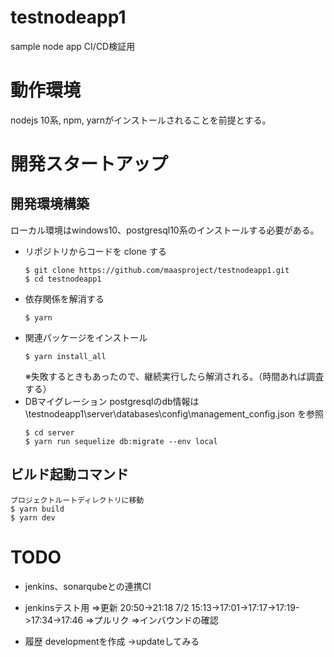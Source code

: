 # testnodeapp1
sample node app CI/CD検証用

# 動作環境

nodejs 10系, npm, yarnがインストールされることを前提とする。

# 開発スタートアップ

## 開発環境構築

ローカル環境はwindows10、postgresql10系のインストールする必要がある。

* リポジトリからコードを clone する
    ```shell
    $ git clone https://github.com/maasproject/testnodeapp1.git
    $ cd testnodeapp1
    ```
* 依存関係を解消する
    ```shell
    $ yarn
    ```
* 関連パッケージをインストール
    ```shell
    $ yarn install_all
    ```
    ※失敗するときもあったので、継続実行したら解消される。（時間あれば調査する）
* DBマイグレーション
    postgresqlのdb情報は
    \testnodeapp1\server\databases\config\management_config.json
    を参照
    ```shell
    $ cd server
    $ yarn run sequelize db:migrate --env local
    ```
    
## ビルド起動コマンド
    プロジェクトルートディレクトリに移動
    $ yarn build
    $ yarn dev
    
# TODO
-  jenkins、sonarqubeとの連携CI

-  jenkinsテスト用
   ⇒更新 20:50->21:18
     7/2 15:13->17:01->17:17->17:19->17:34->17:46
   ⇒プルリク
   ⇒インバウンドの確認

-  履歴
   developmentを作成
   ->updateしてみる
